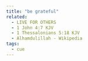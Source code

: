 ```yaml
---
title: "be grateful"
related:
  - LIVE FOR OTHERS
  - 1 John 4:7 KJV
  - 1 Thessalonians 5:18 KJV
  - Alhamdulillah - Wikipedia
tags:
  - cue
---
```

